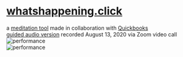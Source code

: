 # [whatshappening.click](http://whatshappening.click)
a [meditation tool](index.html) made in collaboration with [Quickbooks](http://quick-books.biz)
<br />
[guided audio version](whatshappening.click/jenny) recorded August 13, 2020 via Zoom video call
<br />
![performance](images/med3.png)
<br />
![performance](images/Jenny.jpg)
